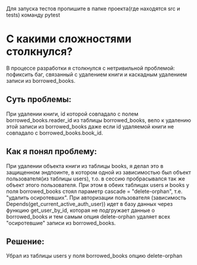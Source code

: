 Для запуска тестов пропишите в папке проекта(где находятся src и tests) команду pytest


# С какими сложностями столкнулся?
В процессе разработки я столкнулся с нетривильной проблемой: пофиксить баг, связанный с удалением книги и каскадным удалением записи из borrowed_books.

## Суть проблемы: 
При удалении книги, id которой совпадало с полем borrowed_books.reader_id из таблицы borrowed_books, вело к удалению этой записи из borrowed_books даже если id удаляемой книги не совпадало с borrowed_books.book_id.

## Как я понял проблему:
При удалении объекта книги из таблицы books, я делал это в защищенном эндпоинте, в котором одной из зависимостью был объект пользователя(из таблицы users), т.о. в сессию пробрасывался так же объект этого пользователя.
При этом в обеих таблицах users и books у поля borrowed_books стоял параметр cascade = "delete-orphan", т.е. "удалить осиротевших". При авторизации пользователя (зависимость Depends(get_current_active_auth_user)) идет в базу данных через функцию get_user_by_id, которая не подгружает данные о borrowed_books и тем самым опция delete-orphan удаляет всех "осиротевшие" записи из borrowed_books.

## Решение:
Убрал из таблицы users у поля borrowed_books опцию delete-orphan
